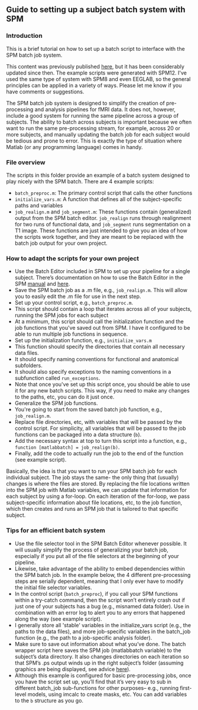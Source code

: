 Guide to setting up a subject batch system with SPM
----
### Introduction

This is a brief tutorial on how to set up a batch script to interface with the SPM batch job system.

This content was previously published [here](https://hippocampish.wordpress.com/2013/03/19/setting-up-a-subject-batch-script-with-spm8/#more-13), but it has been considerably updated since then. The example scripts were generated with SPM12. I've used the same type of system with SPM8 and even EEGLAB, so the general principles can be applied in a variety of ways. Please let me know if you have comments or suggestions.

The SPM batch job system is designed to simplify the creation of pre-processing and analysis pipelines for fMRI data. It does not, however, include a good system for running the same pipeline across a group of subjects. The ability to batch across subjects is important because we often want to run the same pre-processing stream, for example, across 20 or more subjects, and manually updating the batch job for each subject would be tedious and prone to error. This is exactly the type of situation where Matlab (or any programming language) comes in handy.

### File overview

The scripts in this folder provide an example of a batch system designed to play nicely with the SPM batch. There are 4 example scripts:

- `batch_preproc.m`: The primary control script that calls the other functions
- `initialize_vars.m`: A function that defines all of the subject-specific paths and variables
- `job_realign.m` and `job_segment.m`: These functions contain (generalized) output from the SPM batch editor. `job_realign` runs through realignment for two runs of functional data, and `job_segment` runs segmentation on a T1 image. These functions are just intended to give you an idea of how the scripts work together, and they are meant to be replaced with the batch job output for your own project.

### How to adapt the scripts for your own project

- Use the Batch Editor included in SPM to set up your pipeline for a single subject. There’s documentation on how to use the Batch Editor in the SPM [manual](http://www.fil.ion.ucl.ac.uk/spm/doc/) and [here](http://ccpweb.wustl.edu/pdfs/spm8processingman.pdf).
- Save the SPM batch job as a .m file, e.g., `job_realign.m`. This will allow you to easily edit the .m file for use in the next step.
- Set up your control script, e.g., `batch_preproc.m`.
 - This script should contain a loop that iterates across all of your subjects, running the SPM jobs for each subject
 - At a minimum, this script should call the initialization function and the job functions that you've saved out from SPM. I have it configured to be able to run multiple job functions in sequence.
- Set up the initialization function, e.g., `initialize_vars.m`
 - This function should specify the directories that contain all necessary data files.
 - It should specify naming conventions for functional and anatomical subfolders.
 - It should also specify exceptions to the naming conventions in a subfunction called `run_exceptions`.
 - Note that once you've set up this script once, you should be able to use it for any new batch scripts. This way, if you need to make any changes to the paths, etc, you can do it just once.
- Generalize the SPM job functions.
 - You're going to start from the saved batch job function, e.g., `job_realign.m`.
 - Replace file directories, etc, with variables that will be passed by the control script. For simplicity, all variables that will be passed to the job functions can be packaged into a data structure (`b`).
 - Add the necessary syntax at top to turn this script into a function, e.g., `function [matlabbatch] = job_realign(b)`.
 - Finally, add the code to actually run the job to the end of the function (see example script).

Basically, the idea is that you want to run your SPM batch job for each individual subject. The job stays the same- the only thing that (usually) changes is where the files are stored. By replacing the file locations written into the SPM job with Matlab variables, we can update that information for each subject by using a for-loop. On each iteration of the for-loop, we pass subject-specific information about file locations, etc, to the job function, which then creates and runs an SPM job that is tailored to that specific subject.

### Tips for an efficient batch system

- Use the file selector tool in the SPM Batch Editor whenever possible. It will usually simplify the process of generalizing your batch job, especially if you put all of the file selectors at the beginning of your pipeline.
- Likewise, take advantage of the ability to embed dependencies within the SPM batch job. In the example below, the 4 different pre-processing steps are serially dependent, meaning that I only ever have to modify the initial file selector variables.
- In the control script (`batch_preproc`), if you call your SPM functions within a try-catch command, then the script won’t entirely crash out if just one of your subjects has a bug (e.g., misnamed data folder). Use in combination with an error log to alert you to any errors that happened along the way (see example script).
- I generally store all 'stable' variables in the initialize_vars script (e.g., the paths to the data files), and more job-specific variables in the batch_job function (e.g., the path to a job-specific analysis folder).
- Make sure to save out information about what you’ve done. The batch wrapper script here saves the SPM job (matlabbatch variable) to the subject’s data directory. It also changes directories on each iteration so that SPM’s .ps output winds up in the right subject’s folder (assuming graphics are being displayed, see advice [here](https://www.jiscmail.ac.uk/cgi-bin/webadmin?A2=spm;69498df5.1501)).
- Although this example is configured for basic pre-processing jobs, once you have the script set up, you’ll find that it’s very easy to sub in different batch_job sub-functions for other purposes– e.g., running first-level models, using imcalc to create masks, etc. You can add variables to the `b` structure as you go.

